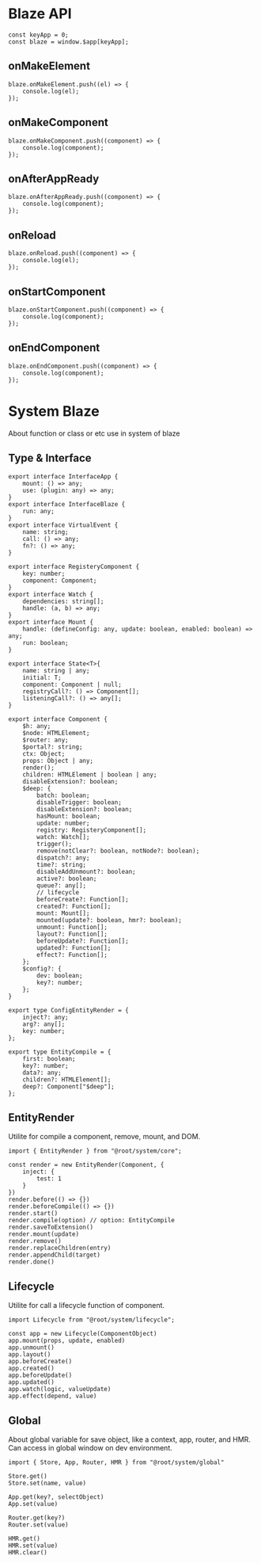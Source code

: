 # Blaze API

```tsx
const keyApp = 0;
const blaze = window.$app[keyApp];
```

## onMakeElement

```tsx
blaze.onMakeElement.push((el) => {
	console.log(el);
});
```

## onMakeComponent

```tsx
blaze.onMakeComponent.push((component) => {
	console.log(component);
});
```

## onAfterAppReady

```tsx
blaze.onAfterAppReady.push((component) => {
	console.log(component);
});
```

## onReload

```tsx
blaze.onReload.push((component) => {
	console.log(el);
});
```

## onStartComponent

```tsx
blaze.onStartComponent.push((component) => {
	console.log(component);
});
```

## onEndComponent

```tsx
blaze.onEndComponent.push((component) => {
	console.log(component);
});
```

# System Blaze

About function or class or etc use in system of blaze

## Type & Interface

```tsx
export interface InterfaceApp {
	mount: () => any;
	use: (plugin: any) => any;
}
export interface InterfaceBlaze {
	run: any;
}
export interface VirtualEvent {
	name: string;
	call: () => any;
	fn?: () => any;
}

export interface RegisteryComponent {
	key: number;
	component: Component;
}
export interface Watch {
	dependencies: string[];
	handle: (a, b) => any;
}
export interface Mount {
	handle: (defineConfig: any, update: boolean, enabled: boolean) => any;
	run: boolean;
}

export interface State<T>{
	name: string | any;
	initial: T;
	component: Component | null;
	registryCall?: () => Component[];
	listeningCall?: () => any[];
}

export interface Component {
	$h: any;
	$node: HTMLElement;
	$router: any;
	$portal?: string;
	ctx: Object;
	props: Object | any;
	render();
	children: HTMLElement | boolean | any;
	disableExtension?: boolean;
	$deep: {
		batch: boolean;
		disableTrigger: boolean;
		disableExtension?: boolean;
		hasMount: boolean;
		update: number;
		registry: RegisteryComponent[];
		watch: Watch[];
		trigger();
		remove(notClear?: boolean, notNode?: boolean);
		dispatch?: any;
		time?: string;
		disableAddUnmount?: boolean;
		active?: boolean;
		queue?: any[];
		// lifecycle
		beforeCreate?: Function[];
		created?: Function[];
		mount: Mount[];
		mounted(update?: boolean, hmr?: boolean);
		unmount: Function[];
		layout?: Function[];
		beforeUpdate?: Function[];
		updated?: Function[];
		effect?: Function[];
	};
	$config?: {
		dev: boolean;
		key?: number;
	};
}

export type ConfigEntityRender = {
	inject?: any;
	arg?: any[];
	key: number;
};

export type EntityCompile = {
	first: boolean;
	key?: number;
	data?: any;
	children?: HTMLElement[];
	deep?: Component["$deep"];
};
```

## EntityRender

Utilite for compile a component, remove, mount, and DOM. 

```tsx
import { EntityRender } from "@root/system/core";

const render = new EntityRender(Component, {
	inject: {
		test: 1
	}
})
render.before(() => {})
render.beforeCompile(() => {})
render.start()
render.compile(option) // option: EntityCompile
render.saveToExtension()
render.mount(update)
render.remove()
render.replaceChildren(entry)
render.appendChild(target)
render.done()
```

## Lifecycle

Utilite for call a lifecycle function of component.

```tsx
import Lifecycle from "@root/system/lifecycle";

const app = new Lifecycle(ComponentObject)
app.mount(props, update, enabled)
app.unmount()
app.layout()
app.beforeCreate()
app.created()
app.beforeUpdate()
app.updated()
app.watch(logic, valueUpdate)
app.effect(depend, value)
```

## Global

About global variable for save object, like a context, app, router, and HMR. Can access in global window on dev environment.

```tsx
import { Store, App, Router, HMR } from "@root/system/global"

Store.get()
Store.set(name, value)

App.get(key?, selectObject)
App.set(value)

Router.get(key?)
Router.set(value)

HMR.get()
HMR.set(value)
HMR.clear()
```